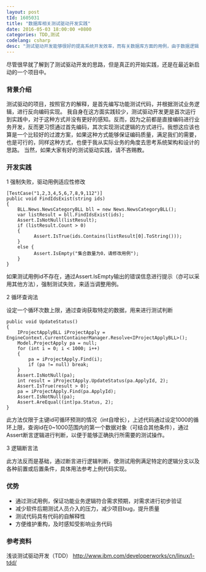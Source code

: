 ```yaml
---
layout: post
tId: 1605031
title: "数据库相关测试驱动开发实践"
date: 2016-05-03 18:00:00 +0800
categories: TDD,测试
codelang: csharp
desc: "测试驱动开发能够很好的提高系统开发效率，而有关数据库方面的用例，由于数据逻辑关系往往处于变化之中,反而不太容易编写，按照自己的工作实践中的整理，总结了有关数据库方面的测试驱动开发实践的三种用例编写方法，以便于思考和回顾"
---
```

尽管很早就了解到了测试驱动开发的思路，但是真正的开始实践，还是在最近新启动的一个项目中。

### 背景介绍 ###
测试驱动的项目，按照官方的解释，是首先编写功能测试代码，并根据测试业务逻辑，进行反向编码实现。
我自身在这方面实践较少，测试驱动开发更是首次运行到实践中，对于这种方式并没有更好的感知。反而，因为之前都是直接编码进行业务开发，反而更习惯通过首先编码，其次实现测试逻辑的方式进行。我想这应该也算是一个比较好的过渡方案，如果这种方式能够保证编码质量，满足我们的需要，也是可行的，同样这种方式，也便于我从实际业务的角度去思考系统架构和设计的思路。
当然，如果大家有好的测试驱动实践，请不吝赐教。

### 开发实践 ###
1 强制失败，驱动用例适应性修改
```
[TestCase("1,2,3,4,5,6,7,8,9,112")]
public void FindIdsExist(string ids)
{
    BLL.News.NewsCategoryBLL bll = new News.NewsCategoryBLL();
    var listResult = bll.FindIdsExist(ids);
    Assert.IsNotNull(listResult);
    if (listResult.Count > 0)
    {
          Assert.IsTrue(ids.Contains(listResult[0].ToString()));
    }
    else {
          Assert.IsEmpty("集合数量为0，请修改用例");
    }
}
```
如果测试用例id不存在，通过Assert.IsEmpty输出的错误信息进行提示（亦可以采用其他方法），强制测试失败，来适当调整用例。

2 循环查询法

设定一个循环次数上限，通过查询获取特定的数据，用来进行测试判断
```
public void UpdateStatus()
{
    IProjectApplyBLL iProjectApply = EngineContext.CurrentContainerManager.Resolve<IProjectApplyBLL>();
    Model.ProjectApply pa = null;
    for (int i = 0; i < 1000; i++)
    {
        pa = iProjectApply.Find(i);
        if (pa != null) break;
    }
    Assert.IsNotNull(pa);
    int result = iProjectApply.UpdateStatus(pa.ApplyId, 2);
    Assert.IsTrue(result > 0);
    pa = iProjectApply.Find(pa.ApplyId);
    Assert.IsNotNull(pa);
    Assert.AreEqual((int)pa.Status, 2);
}
```
此方法仅限于主键id可循环预测的情况（int自增长），上述代码通过设定1000的循环上限，查询id在0~1000范围内的第一个数据对象（可结合其他条件），通过Assert断言逻辑进行判断，以便于能够正确执行所需要的测试操作。

3 逻辑断言法

此方法反而是基础，通过断言进行逻辑判断，使测试用例满足特定的逻辑分支以及各种前置或后置条件，具体用法参考上例代码实现。

### 优势 ###
* 通过测试用例，保证功能业务逻辑符合需求预期，对需求进行初步验证
* 减少软件后期测试人员介入的压力，减少项目bug，提升质量
* 测试代码具有代码的自解释性
* 方便维护重构，及时感知受影响业务代码

### 参考资料 ###
浅谈测试驱动开发（TDD）
http://www.ibm.com/developerworks/cn/linux/l-tdd/
